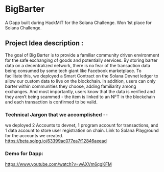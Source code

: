 # BigBarter

A Dapp built during HackMIT for the Solana Challenge. Won 1st place for Solana Challenge.

## Project Idea description :

The goal of Big Barter is to provide a familiar community driven environment for the safe exchanging of goods and potentially services. By storing barter data on a decentralized network, there is no fear of the transaction data being consumed by some tech giant like Facebook marketplace. To facilitate this, we deployed a Smart Contract on the Solana Devnet ledger to allow our custom data to live on the blockchain. In addition, users can only barter within communities they choose, adding familiarity among exchanges. And most importantly, users know that the data is verified and they aren’t being scammed - the item is linked to an NFT in the blockchain and each transaction is confirmed to be valid.

### Technical Jargon that we accomplished -- 

we deployed 2 Accounts to devnet, 1 program account for transactions, and 1 data account to store user registration on chain. Link to Solana Playground for the accounts we created. https://beta.solpg.io/63399ac077ea7f12846aeead

### Demo for Dapp: 
https://www.youtube.com/watch?v=wAXVm6qgKFM

